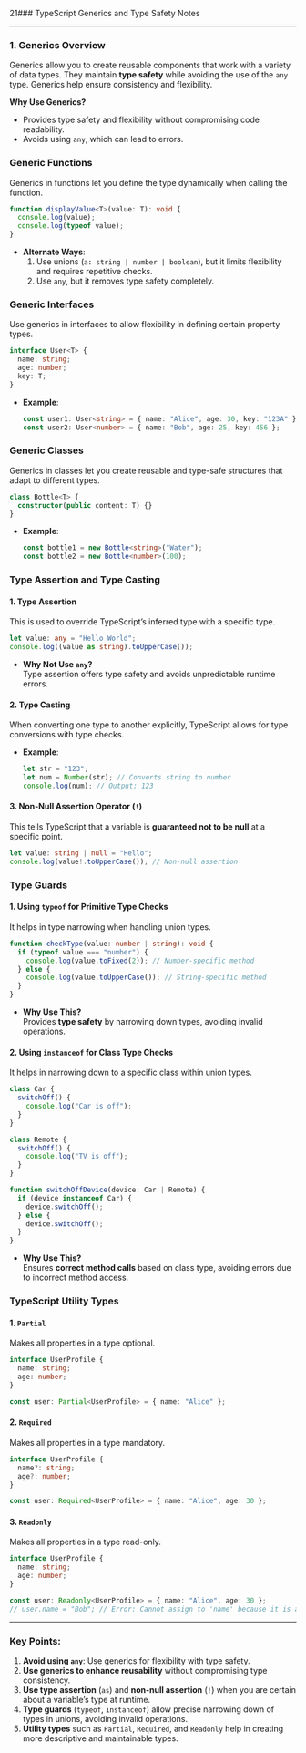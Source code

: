 21### TypeScript Generics and Type Safety Notes

---

### 1. Generics Overview
Generics allow you to create reusable components that work with a variety of data types. They maintain **type safety** while avoiding the use of the `any` type. Generics help ensure consistency and flexibility.

**Why Use Generics?**  
- Provides type safety and flexibility without compromising code readability.
- Avoids using `any`, which can lead to errors.

### Generic Functions
Generics in functions let you define the type dynamically when calling the function.

```typescript
function displayValue<T>(value: T): void {
  console.log(value);
  console.log(typeof value);
}
```

- **Alternate Ways**:
  1. Use unions (`a: string | number | boolean`), but it limits flexibility and requires repetitive checks.
  2. Use `any`, but it removes type safety completely.

### Generic Interfaces
Use generics in interfaces to allow flexibility in defining certain property types.

```typescript
interface User<T> {
  name: string;
  age: number;
  key: T;
}
```

- **Example**:
  ```typescript
  const user1: User<string> = { name: "Alice", age: 30, key: "123A" };
  const user2: User<number> = { name: "Bob", age: 25, key: 456 };
  ```

### Generic Classes
Generics in classes let you create reusable and type-safe structures that adapt to different types.

```typescript
class Bottle<T> {
  constructor(public content: T) {}
}
```

- **Example**:
  ```typescript
  const bottle1 = new Bottle<string>("Water");
  const bottle2 = new Bottle<number>(100);
  ```

### Type Assertion and Type Casting

#### 1. Type Assertion
This is used to override TypeScript’s inferred type with a specific type.

```typescript
let value: any = "Hello World";
console.log((value as string).toUpperCase());
```

- **Why Not Use `any`?**  
  Type assertion offers type safety and avoids unpredictable runtime errors.

#### 2. Type Casting
When converting one type to another explicitly, TypeScript allows for type conversions with type checks.

- **Example**:
  ```typescript
  let str = "123";
  let num = Number(str); // Converts string to number
  console.log(num); // Output: 123
  ```

#### 3. Non-Null Assertion Operator (`!`)
This tells TypeScript that a variable is **guaranteed not to be null** at a specific point.

```typescript
let value: string | null = "Hello";
console.log(value!.toUpperCase()); // Non-null assertion
```

### Type Guards

#### 1. Using `typeof` for Primitive Type Checks
It helps in type narrowing when handling union types.

```typescript
function checkType(value: number | string): void {
  if (typeof value === "number") {
    console.log(value.toFixed(2)); // Number-specific method
  } else {
    console.log(value.toUpperCase()); // String-specific method
  }
}
```

- **Why Use This?**  
  Provides **type safety** by narrowing down types, avoiding invalid operations.

#### 2. Using `instanceof` for Class Type Checks
It helps in narrowing down to a specific class within union types.

```typescript
class Car {
  switchOff() {
    console.log("Car is off");
  }
}

class Remote {
  switchOff() {
    console.log("TV is off");
  }
}

function switchOffDevice(device: Car | Remote) {
  if (device instanceof Car) {
    device.switchOff();
  } else {
    device.switchOff();
  }
}
```

- **Why Use This?**  
  Ensures **correct method calls** based on class type, avoiding errors due to incorrect method access.

### TypeScript Utility Types

#### 1. `Partial`
Makes all properties in a type optional.

```typescript
interface UserProfile {
  name: string;
  age: number;
}

const user: Partial<UserProfile> = { name: "Alice" };
```

#### 2. `Required`
Makes all properties in a type mandatory.

```typescript
interface UserProfile {
  name?: string;
  age?: number;
}

const user: Required<UserProfile> = { name: "Alice", age: 30 };
```

#### 3. `Readonly`
Makes all properties in a type read-only.

```typescript
interface UserProfile {
  name: string;
  age: number;
}

const user: Readonly<UserProfile> = { name: "Alice", age: 30 };
// user.name = "Bob"; // Error: Cannot assign to 'name' because it is a read-only property.
```

---

### Key Points:

1. **Avoid using `any`**: Use generics for flexibility with type safety.
2. **Use generics to enhance reusability** without compromising type consistency.
3. **Use type assertion** (`as`) and **non-null assertion** (`!`) when you are certain about a variable’s type at runtime.
4. **Type guards** (`typeof`, `instanceof`) allow precise narrowing down of types in unions, avoiding invalid operations.
5. **Utility types** such as `Partial`, `Required`, and `Readonly` help in creating more descriptive and maintainable types.



